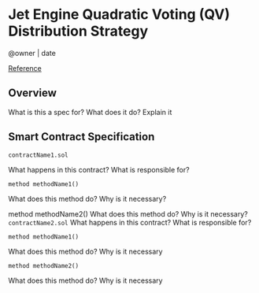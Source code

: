 # Jet Engine Quadratic Voting (QV) Distribution Strategy


@owner | date

[Reference]()

## Overview
What is this a spec for? What does it do? Explain it

## Smart Contract Specification
`contractName1.sol`

What happens in this contract? What is responsible for?

```solidity
method methodName1()
```
What does this method do? Why is it necessary?

method methodName2()
What does this method do? Why is it necessary?
`contractName2.sol`
What happens in this contract? What is responsible for?


```solidity
method methodName1()
```
What does this method do? Why is it necessary


```solidity
method methodName2()
```
What does this method do? Why is it necessary


